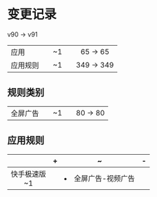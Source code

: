 # 变更记录

v90 -> v91

||||||
|-|:-:|:-:|:-:|:-:|
|应用||~1||65 -> 65|
|应用规则||~1||349 -> 349|

## 规则类别

||||||
|-|:-:|:-:|:-:|:-:|
|全屏广告||~1||80 -> 80|

## 应用规则

||+|~|-|
|:-:|-|-|-|
|快手极速版<br>~1||<li>全屏广告-视频广告||
